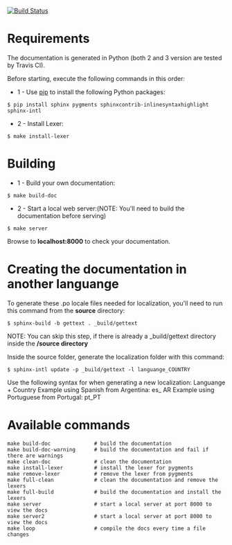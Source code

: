[![Build Status](https://travis-ci.com/bitml-lang/bitml-doc.svg?branch=master)](https://travis-ci.com/bitml-lang/bitml-doc)

# Requirements

The documentation is generated in Python (both 2 and 3 version are tested by Travis CI).

Before starting, execute the following commands in this order:


* 1 - Use [pip](https://pip.pypa.io/en/stable/installing/) to install the following Python packages:

```shell
$ pip install sphinx pygments sphinxcontrib-inlinesyntaxhighlight sphinx-intl
```

 * 2 - Install Lexer:

 ```shell
$ make install-lexer
 ```
 
# Building

 * 1 - Build your own documentation:
 
 ```shell
 $ make build-doc
 ```

 * 2 - Start a local web server:(NOTE: You'll need to build the documentation before serving)

 ```shell
$ make server
 ```

 Browse to **localhost:8000** to check your documentation.

# Creating the documentation in another languange

To generate these .po locale files needed for localization,  you'll need to run this command from the **source** directory:
```console
$ sphinx-build -b gettext . _build/gettext
```
NOTE: You can skip this step, if there is already a  _build/gettext directory inside the **/source directory**

Inside the source folder, generate the localization folder with this command:
```console
$ sphinx-intl update -p _build/gettext -l languange_COUNTRY
````

Use the following syntax for when generating a new localization: Languange + Country
Example using Spanish from Argentina: es_ AR
Example using Portuguese from Portugal: pt_PT


# Available commands

```console
make build-doc              # build the documentation
make build-doc-warning      # build the documentation and fail if there are warnings
make clean-doc              # clean the documentation
make install-lexer          # install the lexer for pygments
make remove-lexer           # remove the lexer from pygments
make full-clean             # clean the documentation and remove the lexers
make full-build             # build the documentation and install the lexers
make server                 # start a local server at port 8000 to view the docs
make server2                # start a local server at port 8000 to view the docs
make loop                   # compile the docs every time a file changes
```
